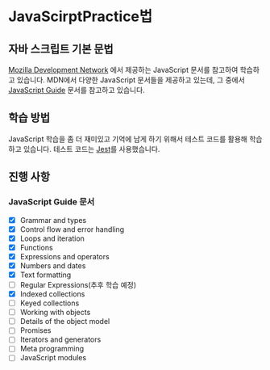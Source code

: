 # JavaScirptPractice법

## 자바 스크립트 기본 문법
<a href="https://developer.mozilla.org/ko/">Mozilla Development Network</a>
에서 제공하는 JavaScript 문서를 참고하여 학습하고 있습니다. 
MDN에서 다양한 JavaScript 문서들을 제공하고 있는데, 그 중에서 
<a href="https://developer.mozilla.org/en-US/docs/Web/JavaScript/Guide">JavaScript Guide</a> 
문서를 참고하고 있습니다.

## 학습 방법
JavaScript 학습을 좀 더 재미있고 기억에 남게 하기 위해서 테스트 코드를 활용해 학습하고 있습니다. 
테스트 코드는 <a href="https://jestjs.io/">Jest</a>를 사용했습니다.

## 진행 사항

### JavaScript Guide 문서
- [x]  Grammar and types
- [x]  Control flow and error handling
- [x]  Loops and iteration
- [x]  Functions
- [x]  Expressions and operators
- [x]  Numbers and dates
- [x]  Text formatting
- [ ]  Regular Expressions(추후 학습 예정)
- [x]  Indexed collections
- [ ]  Keyed collections
- [ ]  Working with objects
- [ ]  Details of the object model
- [ ]  Promises
- [ ]  Iterators and generators
- [ ]  Meta programming
- [ ]  JavaScript modules
